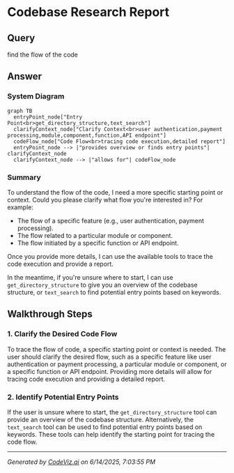 # Codebase Research Report

## Query
find the flow of the code

## Answer
### System Diagram

```mermaid
graph TB
  entryPoint_node["Entry Point<br>get_directory_structure,text_search"]
  clarifyContext_node["Clarify Context<br>user authentication,payment processing,module,component,function,API endpoint"]
  codeFlow_node["Code Flow<br>tracing code execution,detailed report"]
  entryPoint_node --> |"provides overview or finds entry points"| clarifyContext_node
  clarifyContext_node --> |"allows for"| codeFlow_node
```

### Summary
To understand the flow of the code, I need a more specific starting point or context. Could you please clarify what flow you're interested in? For example:

*   The flow of a specific feature (e.g., user authentication, payment processing).
*   The flow related to a particular module or component.
*   The flow initiated by a specific function or API endpoint.

Once you provide more details, I can use the available tools to trace the code execution and provide a report.

In the meantime, if you're unsure where to start, I can use `get_directory_structure` to give you an overview of the codebase structure, or `text_search` to find potential entry points based on keywords.

## Walkthrough Steps

### 1. Clarify the Desired Code Flow
To trace the flow of code, a specific starting point or context is needed. The user should clarify the desired flow, such as a specific feature like user authentication or payment processing, a particular module or component, or a specific function or API endpoint. Providing more details will allow for tracing code execution and providing a detailed report.

### 2. Identify Potential Entry Points
If the user is unsure where to start, the `get_directory_structure` tool can provide an overview of the codebase structure. Alternatively, the `text_search` tool can be used to find potential entry points based on keywords. These tools can help identify the starting point for tracing the code flow.

---
*Generated by [CodeViz.ai](https://codeviz.ai) on 6/14/2025, 7:03:55 PM*
